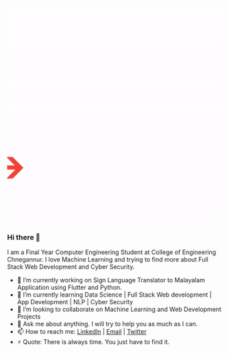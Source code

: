 
![Nice to meet you](https://github.com/Amchuz/Amchuz/blob/master/Amchuz.gif)

### Hi there 👋

I am a Final Year Computer Engineering Student at College of Engineering Chnegannur. I love Machine Learning and trying to find more about Full Stack Web Development and Cyber Security. 

- 🔭 I’m currently working on Sign Language Translator to Malayalam Application using Flutter and Python.
- 🌱 I’m currently learning Data Science | Full Stack Web development | App Development | NLP | Cyber Security
- 👯 I’m looking to collaborate on Machine Learning and Web Development Projects
- 💬 Ask me about anything. I will try to help you as much as I can.
- 📫 How to reach me: [LinkedIn](https://www.linkedin.com/in/prify-philip-343b53150/) | [Email](amchu1714@gmail.com) | [Twitter](https://twitter.com/PrifyPhilip)
- ⚡ Quote: There is always time. You just have to find it.
